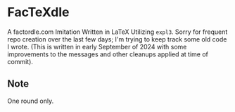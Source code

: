 # FacTeXdle

A factordle.com Imitation Written in LaTeX Utilizing ``expl3``. Sorry for frequent repo creation over the last few days; I'm trying to keep track some old code I wrote. (This is written in early September of 2024 with some improvements to the messages and other cleanups applied at time of commit).

## Note
One round only.
